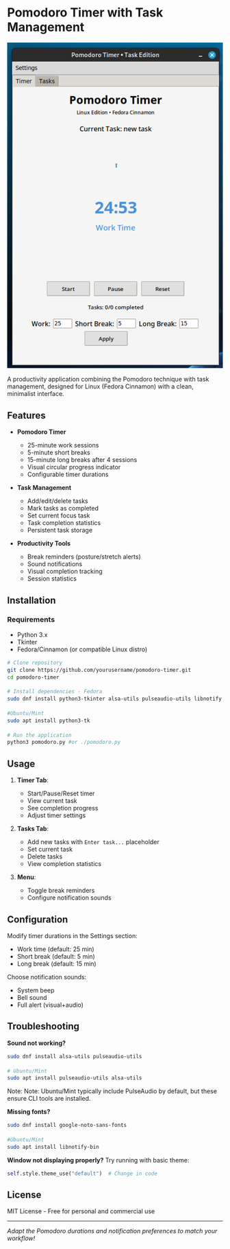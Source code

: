 # Pomodoro Timer with Task Management

![Pomodoro Timer Screenshot](demo.png)

A productivity application combining the Pomodoro technique with task management, designed for Linux (Fedora Cinnamon) with a clean, minimalist interface.

## Features

- **Pomodoro Timer**
  - 25-minute work sessions
  - 5-minute short breaks
  - 15-minute long breaks after 4 sessions
  - Visual circular progress indicator
  - Configurable timer durations

- **Task Management**
  - Add/edit/delete tasks
  - Mark tasks as completed
  - Set current focus task
  - Task completion statistics
  - Persistent task storage

- **Productivity Tools**
  - Break reminders (posture/stretch alerts)
  - Sound notifications
  - Visual completion tracking
  - Session statistics

## Installation

### Requirements
- Python 3.x
- Tkinter
- Fedora/Cinnamon (or compatible Linux distro)

```bash
# Clone repository
git clone https://github.com/yourusername/pomodoro-timer.git
cd pomodoro-timer

# Install dependencies - Fedora
sudo dnf install python3-tkinter alsa-utils pulseaudio-utils libnotify

#Ubuntu/Mint 
sudo apt install python3-tk

# Run the application
python3 pomodoro.py #or ./pomodoro.py
```

## Usage

1. **Timer Tab**:
   - Start/Pause/Reset timer
   - View current task
   - See completion progress
   - Adjust timer settings

2. **Tasks Tab**:
   - Add new tasks with `Enter task...` placeholder
   - Set current task
   - Delete tasks
   - View completion statistics

3. **Menu**:
   - Toggle break reminders
   - Configure notification sounds

## Configuration

Modify timer durations in the Settings section:
- Work time (default: 25 min)
- Short break (default: 5 min) 
- Long break (default: 15 min)

Choose notification sounds:
- System beep
- Bell sound
- Full alert (visual+audio)

## Troubleshooting

**Sound not working?**
```bash
sudo dnf install alsa-utils pulseaudio-utils

# Ubuntu/Mint
sudo apt install pulseaudio-utils alsa-utils
```
Note: Note: Ubuntu/Mint typically include PulseAudio by default, but these ensure CLI tools are installed.

**Missing fonts?**
```bash
sudo dnf install google-noto-sans-fonts

#Ubuntu/Mint
sudo apt install libnotify-bin
```

**Window not displaying properly?**
Try running with basic theme:
```python
self.style.theme_use("default")  # Change in code
```

## License

MIT License - Free for personal and commercial use

---

*Adapt the Pomodoro durations and notification preferences to match your workflow!*
